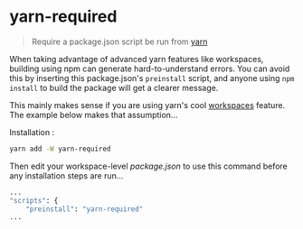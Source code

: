 # yarn-required

> Require a package.json script be run from [yarn](https://yarnpkg.com/)

When taking advantage of advanced yarn features like workspaces, building using npm can generate hard-to-understand errors.  You can avoid this by inserting this package.json's `preinstall` script, and anyone using `npm install` to build the package will get a clearer message.

This mainly makes sense if you are using yarn's cool [workspaces](https://yarnpkg.com/lang/en/docs/workspaces/) feature.   The example below makes that assumption...

Installation :

```sh
yarn add -W yarn-required
```

Then edit your workspace-level *package.json* to use this command before any installation steps are run...

```sh
...
"scripts": {
    "preinstall": "yarn-required"
...
```
